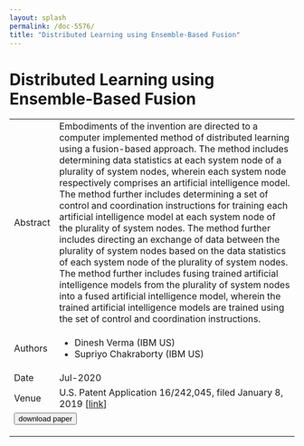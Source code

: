 ```yaml
---
layout: splash
permalink: /doc-5576/
title: "Distributed Learning using Ensemble-Based Fusion"
---
```


# Distributed Learning using Ensemble-Based Fusion

<table>
    <tbody>
    <tr>
        <td>Abstract</td>
        <td>Embodiments of the invention are directed to a computer implemented method of distributed learning using a fusion-based approach. The method includes determining data statistics at each system node of a plurality of system nodes, wherein each system node respectively comprises an artificial intelligence model. The method further includes determining a set of control and coordination instructions for training each artificial intelligence model at each system node of the plurality of system nodes. The method further includes directing an exchange of data between the plurality of system nodes based on the data statistics of each system node of the plurality of system nodes. The method further includes fusing trained artificial intelligence models from the plurality of system nodes into a fused artificial intelligence model, wherein the trained artificial intelligence models are trained using the set of control and coordination instructions.</td>
    </tr>
    <tr>
        <td>Authors</td>
        <td>
            <ul>
                <li>Dinesh Verma (IBM US)</li>
                <li>Supriyo Chakraborty (IBM US)</li>
            </ul>
        </td>
    </tr>
    <tr>
        <td>Date</td>
        <td>Jul-2020</td>
    </tr>
    <tr>
        <td>Venue</td>
        <td>U.S. Patent Application 16/242,045, filed January 8, 2019 [<a href="https://patents.google.com/patent/US20200219014A1/en">link</a>]</td>
    </tr>
        <tr>
            <td colspan="2">
                <form method="get" action="https://ibm.box.com/v/doc-5576-paper">
                    <button type="submit">download paper</button>
                </form>
            </td>
        </tr>
    </tbody>
</table>

